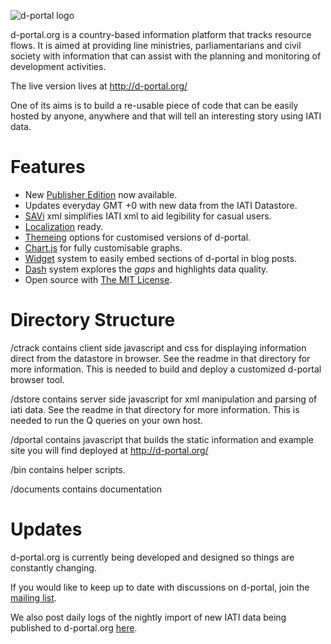 ![d-portal logo](https://raw.githubusercontent.com/devinit/D-Portal/master/ctrack/art/dp_git_logo.460.png)
 
d-portal.org is a country-based information platform that tracks
resource flows. It is aimed at providing line ministries,
parliamentarians and civil society with information that can assist
with the planning and monitoring of development activities.

The live version lives at http://d-portal.org/

One of its aims is to build a re-usable piece of code that can be 
easily hosted by anyone, anywhere and that will tell an interesting 
story using IATI data.


Features
===================

- New [Publisher Edition](http://d-portal.org/publishers.html) now available.
- Updates everyday GMT +0 with new data from the IATI Datastore.
- [SAVi](https://github.com/devinit/D-Portal/blob/master/documents/savi.md) xml simplifies IATI xml to aid legibility for casual users.
- [Localization](https://github.com/devinit/D-Portal/blob/master/documents/ctrack_texts.md) ready.
- [Themeing](https://github.com/devinit/D-Portal/blob/master/documents/customisation.md) options for customised versions of d-portal.
- [Chart.js](https://github.com/devinit/D-Portal/blob/master/documents/customisation.md#chartjs) for fully customisable graphs.
- [Widget](https://github.com/devinit/D-Portal/blob/master/documents/ctrack_generator.md) system to easily embed sections of d-portal in blog posts.
- [Dash](https://github.com/devinit/D-Portal/blob/master/documents/dash.md) system explores the *gaps* and highlights data quality.
- Open source with [The MIT License](http://opensource.org/licenses/MIT).


Directory Structure
===================

/ctrack contains client side javascript and css for displaying 
information direct from the datastore in browser. See the readme in 
that directory for more information. This is needed to build and 
deploy a customized d-portal browser tool.

/dstore contains server side javascript for xml manipulation and 
parsing of iati data.  See the readme in that directory for more 
information. This is needed to run the Q queries on your own host.

/dportal contains javascript that builds the static information and 
example site you will find deployed at http://d-portal.org/ 

/bin contains helper scripts.

/documents contains documentation


Updates
===================

d-portal.org is currently being developed and designed so things are constantly changing.

If you would like to keep up to date with discussions on d-portal, join the [mailing list](https://groups.google.com/forum/#!forum/d-portal-list).

We also post daily logs of the nightly import of new IATI data being published to d-portal.org [here](https://groups.google.com/forum/#!forum/d-portal-logs).

